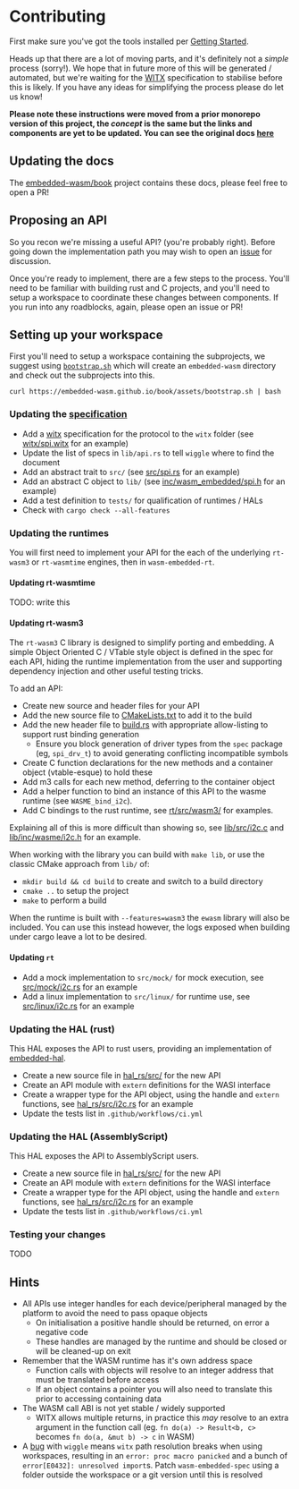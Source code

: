 # Contributing

First make sure you've got the tools installed per [Getting Started](./02-getting-started.md).

Heads up that there are a lot of moving parts, and it's definitely not a _simple_ process (sorry!). We hope that in future more of this will be generated / automated, but we're waiting for the [WITX](https://github.com/WebAssembly/WASI/blob/main/docs/witx.md) specification to stabilise before this is likely. If you have any ideas for simplifying the process please do let us know!

**Please note these instructions were moved from a prior monorepo version of this project, the _concept_ is the same but the links and components are yet to be updated. You can see the original docs [here](https://ryan.kurte.nz/embedded-wasm)**

## Updating the docs

The [embedded-wasm/book](https://github.com/embedded-wasm/book) project contains these docs, please feel free to open a PR!


## Proposing an API

So you recon we're missing a useful API? (you're probably right). Before going down the implementation path you may wish to open an [issue](https://github.com/embedded-wasm/spec/issues/new) for discussion.

Once you're ready to implement, there are a few steps to the process. You'll need to be familiar with building rust and C projects, and you'll need to setup a workspace to coordinate these changes between components. If you run into any roadblocks, again, please open an issue or PR!

## Setting up your workspace

First you'll need to setup a workspace containing the subprojects, we suggest using [`bootstrap.sh`](./assets/bootstrap.sh) which will create an `embedded-wasm` directory and check out the subprojects into this.

```
curl https://embedded-wasm.github.io/book/assets/bootstrap.sh | bash
```

### Updating the [specification](https://github.com/embedded-wasm/spec)

- Add a [witx]() specification for the protocol to the `witx` folder (see [witx/spi.witx](https://github.com/embedded-wasm/spec/blob/main/witx/spi.witx) for an example)
- Update the list of specs in `lib/api.rs` to tell `wiggle` where to find the document
- Add an abstract trait to `src/` (see [src/spi.rs](https://github.com/embedded-wasm/spec/blob/main/src/spi.rs) for an example)
- Add an abstract C object to `lib/` (see [inc/wasm_embedded/spi.h](https://github.com/embedded-wasm/spec/blob/main/inc/wasm_embedded/spi.h) for an example)
- Add a test definition to `tests/` for qualification of runtimes / HALs
- Check with `cargo check --all-features`

### Updating the runtimes

You will first need to implement your API for the each of the underlying `rt-wasm3` or `rt-wasmtime` engines, then in `wasm-embedded-rt`.

#### Updating rt-wasmtime

TODO: write this


#### Updating rt-wasm3

The `rt-wasm3` C library is designed to simplify porting and embedding. A simple Object Oriented C / VTable style object is defined in the spec for each API, hiding the runtime implementation from the user and supporting dependency injection and other useful testing tricks.

To add an API:

- Create new source and header files for your API
- Add the new source file to [CMakeLists.txt](https://github.com/embedded-wasm/rt_wasm3/tree/main/lib/CMakeLists.txt) to add it to the build
- Add the new header file to [build.rs](https://github.com/embedded-wasm/rt_wasm3/blob/main/lib/build.rs) with appropriate allow-listing to support rust binding generation
  - Ensure you block generation of driver types from the `spec` package (eg, `spi_drv_t`) to avoid generating conflicting incompatible symbols
- Create C function declarations for the new methods and a container object (vtable-esque) to hold these
- Add m3 calls for each new method, deferring to the container object
- Add a helper function to bind an instance of this API to the wasme runtime (see `WASME_bind_i2c`).
- Add C bindings to the rust runtime, see [rt/src/wasm3/](https://github.com/ryankurte/embedded-wasm/tree/main/rt/src/wasm3) for examples.

Explaining all of this is more difficult than showing so, see [lib/src/i2c.c](https://github.com/ryankurte/embedded-wasm/tree/main/lib/src/i2c.c) and [lib/inc/wasme/i2c.h](https://github.com/ryankurte/embedded-wasm/tree/main/lib/inc/wasme/i2c.h) for an example.

When working with the library you can build with `make lib`, or use the classic CMake approach from `lib/` of:
- `mkdir build && cd build` to create and switch to a build directory
- `cmake ..` to setup the project
- `make` to perform a build

When the runtime is built with `--features=wasm3` the `ewasm` library will also be included. You can use this instead however, the logs exposed when building under cargo leave a lot to be desired.

#### Updating `rt`

- Add a mock implementation to `src/mock/` for mock execution, see [src/mock/i2c.rs](https://github.com/embedded-wasm/rt/tree/main/src/mock/i2c.rs) for an example
- Add a linux implementation to `src/linux/` for runtime use, see [src/linux/i2c.rs](https://github.com/embedded-wasm/rt/tree/main/src/linux/i2c.rs) for an example


### Updating the HAL (rust)

This HAL exposes the API to rust users, providing an implementation of [embedded-hal](https://github.com/rust-embedded/embedded-hal).

- Create a new source file in [hal_rs/src/]() for the new API
- Create an API module with `extern` definitions for the WASI interface
- Create a wrapper type for the API object, using the handle and `extern` functions, see [hal_rs/src/i2c.rs](https://github.com/embedded-wasm/hal_rs/blob/main/src/i2c.rs) for an example
- Update the tests list in `.github/workflows/ci.yml`


### Updating the HAL (AssemblyScript)

This HAL exposes the API to AssemblyScript users. 

- Create a new source file in [hal_rs/src/]() for the new API
- Create an API module with `extern` definitions for the WASI interface
- Create a wrapper type for the API object, using the handle and `extern` functions, see [hal_rs/src/i2c.rs](https://github.com/embedded-wasm/hal_rs/blob/main/src/i2c.rs) for an example
- Update the tests list in `.github/workflows/ci.yml`

### Testing your changes

TODO


## Hints

- All APIs use integer handles for each device/peripheral managed by the platform to avoid the need to pass opaque objects
  - On initialisation a positive handle should be returned, on error a negative code
  - These handles are managed by the runtime and should be closed or will be cleaned-up on exit
- Remember that the WASM runtime has it's own address space
  - Function calls with objects will resolve to an integer address that must be translated before access
  - If an object contains a pointer you will also need to translate this prior to accessing containing data
- The WASM call ABI is not yet stable / widely supported
  - WITX allows multiple returns, in practice this _may_ resolve to an extra argument in the function call (eg. `fn do(a) -> Result<b, c>` becomes `fn do(a, &mut b) -> c` in WASM)
- A [bug](https://github.com/bytecodealliance/wasmtime/issues/3519) with `wiggle` means `witx` path resolution breaks when using workspaces, resulting in an `error: proc macro panicked` and a bunch of `error[E0432]: unresolved import`s. Patch `wasm-embedded-spec` using a folder outside the workspace or a git version until this is resolved